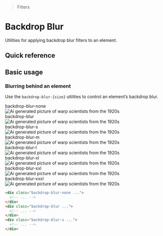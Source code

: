 > Filters

# Backdrop Blur

Utilities for applying backdrop blur filters to an element.

## Quick reference

<qr-table />

## Basic usage
### Blurring behind an element
Use the `backdrop-blur-{size}` utilities to control an element’s backdrop blur.

<container>
  <div class="flex flex-wrap gap-16">
    <div class="w-160 relative">
      <div>backdrop-blur-none</div>
      <div class="absolute backdrop-blur-none left-24 right-24 top-48 bottom-24 rounded-8 border border-white"></div>
      <img class="w-144 rounded-16" src="/classes/20s-scientists.jpg" alt="Ai generated picture of warp scientists from the 1920s" />
    </div>
    <div class="w-160 relative">
    <div>backdrop-blur</div>
      <div class="absolute backdrop-blur left-24 right-24 top-48 bottom-24 rounded-8 border border-white"></div>
      <img class="w-144 rounded-16" src="/classes/20s-scientists.jpg" alt="Ai generated picture of warp scientists from the 1920s" />
    </div>
    <div class="w-160 relative">
      <div>backdrop-blur-s</div>
      <div class="absolute backdrop-blur-s left-24 right-24 top-48 bottom-24 rounded-8 border border-white"></div>
      <img class="w-144 rounded-16" src="/classes/20s-scientists.jpg" alt="Ai generated picture of warp scientists from the 1920s" />
    </div>
    <div class="w-160 relative">
    <div>backdrop-blur-m</div>
      <div class="absolute backdrop-blur-m left-24 right-24 top-48 bottom-24 rounded-8 border border-white"></div>
      <img class="w-144 rounded-16" src="/classes/20s-scientists.jpg" alt="Ai generated picture of warp scientists from the 1920s" />
    </div>
    <div class="w-160 relative">
    <div>backdrop-blur-l</div>
      <div class="absolute backdrop-blur-l left-24 right-24 top-48 bottom-24 rounded-8 border border-white"></div>
      <img class="w-144 rounded-16" src="/classes/20s-scientists.jpg" alt="Ai generated picture of warp scientists from the 1920s" />
    </div>
    <div class="w-160 relative">
    <div>backdrop-blur-xl</div>
      <div class="absolute backdrop-blur-xl left-24 right-24 top-48 bottom-24 rounded-8 border border-white"></div>
      <img class="w-144 rounded-16" src="/classes/20s-scientists.jpg" alt="Ai generated picture of warp scientists from the 1920s" />
    </div>
    <div class="w-160 relative">
    <div>backdrop-blur-xxl</div>
      <div class="absolute backdrop-blur-xxl left-24 right-24 top-48 bottom-24 rounded-8 border border-white"></div>
      <img class="w-144 rounded-16" src="/classes/20s-scientists.jpg" alt="Ai generated picture of warp scientists from the 1920s" />
    </div>
    <div class="w-160 relative">
    <div>backdrop-blur-xxxl</div>
      <div class="absolute backdrop-blur-xxxl left-24 right-24 top-48 bottom-24 rounded-8 border border-white"></div>
      <img class="w-144 rounded-16" src="/classes/20s-scientists.jpg" alt="Ai generated picture of warp scientists from the 1920s" />
    </div>
  </div>
</container>

```html
<div class="backdrop-blur-none ...">
  <!-- ... -->
</div>
<div class="backdrop-blur ...">
  <!-- ... -->
</div>
<div class="backdrop-blur-s ...">
  <!-- ... -->
</div>
```